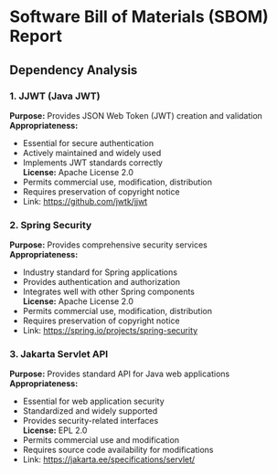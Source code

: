# Software Bill of Materials (SBOM) Report

## Dependency Analysis

### 1. JJWT (Java JWT)
**Purpose:** Provides JSON Web Token (JWT) creation and validation  
**Appropriateness:** 
- Essential for secure authentication
- Actively maintained and widely used
- Implements JWT standards correctly  
**License:** Apache License 2.0
- Permits commercial use, modification, distribution
- Requires preservation of copyright notice
- Link: https://github.com/jwtk/jjwt

### 2. Spring Security
**Purpose:** Provides comprehensive security services  
**Appropriateness:**
- Industry standard for Spring applications
- Provides authentication and authorization
- Integrates well with other Spring components  
**License:** Apache License 2.0
- Permits commercial use, modification, distribution
- Requires preservation of copyright notice
- Link: https://spring.io/projects/spring-security

### 3. Jakarta Servlet API
**Purpose:** Provides standard API for Java web applications  
**Appropriateness:**
- Essential for web application security
- Standardized and widely supported
- Provides security-related interfaces  
**License:** EPL 2.0
- Permits commercial use and modification
- Requires source code availability for modifications
- Link: https://jakarta.ee/specifications/servlet/
